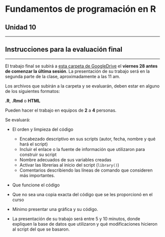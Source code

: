 # Fundamentos de programación en R

## Unidad 10

---

## Instrucciones para la evaluación final

---

El trabajo final se subirá a [esta carpeta de GoogleDrive](https://drive.google.com/drive/folders/1gh3tLnAuCXmokRhLujQRfgTR6Q0-EnTM?usp=sharing) el **viernes 28 antes de comenzar la última sesión**. La presentación de su trabajo será en la segunda parte de la clase, aproximadamente a las 11 am.

Los archivos que subirán a la carpeta y se evaluarán, deben estar en alguno de los siguientes formatos:

 **.R**, **.Rmd** o **HTML**

Pueden hacer el trabajo en equipos de **2** a **4** personas.

Se evaluará:

- El orden y limpieza del código
    - Encabezado descriptivo en sus scripts (autor, fecha, nombre y qué hará el script)
    - Incluir el enlace o la fuente de información que utilizaron para construir su script
    - Nombre adecuados de sus variables creadas
    - Activar las librerias al inicio del script (`library()`)
    - Comentarios describiendo las líneas de comando que consideren más importantes.

- Que funcione el código
- Que no sea una copia exacta del código que se les proporcionó en el curso
- Mínimo presentar una gráfica y su código.
- La presentación de su trabajo será entre 5 y 10 minutos, donde expliquen la base de datos que utilizaron y qué modificaciones hicieron al script del que se basaron.

